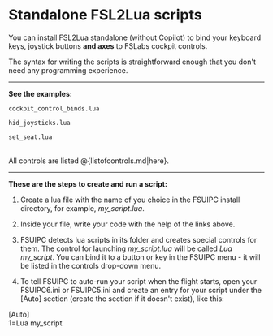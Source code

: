 # Standalone FSL2Lua scripts

You can install FSL2Lua standalone (without Copilot) to bind your keyboard keys, joystick buttons **and axes** to FSLabs cockpit controls.

The syntax for writing the scripts is straightforward enough that you don't need any programming experience. 

***

**See the examples:**

`cockpit_control_binds.lua`

`hid_joysticks.lua`

`set_seat.lua`<br><br>

All controls are listed @{listofcontrols.md|here}.

***



**These are the steps to create and run a script:**

1. Create a lua file with the name of you choice in the FSUIPC install directory, for example, *my\_script.lua*.

2. Inside your file, write your code with the help of the links above.

3. FSUIPC detects lua scripts in its folder and creates special controls for them. The control for launching *my\_script.lua* will be called *Lua my\_script*.
You can bind it to a button or key in the FSUIPC menu - it will be listed in the controls drop-down menu.

4. To tell FSUIPC to auto-run your script when the flight starts, open your FSUIPC6.ini or FSUIPC5.ini and create an entry for your script under the [Auto] section (create the section if it doesn't exist), like this:

[Auto]  
1=Lua my_script

